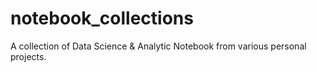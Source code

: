 # notebook_collections
A collection of Data Science &amp; Analytic Notebook from various personal projects.
